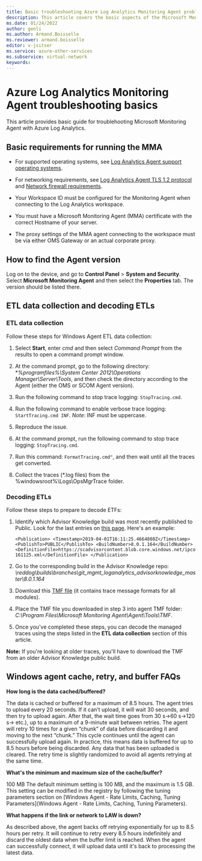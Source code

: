 ```yaml
---
title: Basic troubleshooting Azure Log Analytics Monitoring Agent problems
description: This article covers the basic aspects of the Microsoft Monitoring Agent (MMA) from Azure Log Analytics.
ms.date: 01/24/2022
author: genli 
ms.author: Armand.Boisselle
ms.reviewer: armand.boisselle
editor: v-jsitser
ms.service: azure-other-services
ms.subservice: virtual-network
keywords: 
---
```


# Azure Log Analytics Monitoring Agent troubleshooting basics

This article provides basic guide for troublehooting Microsoft Monitoring Agent with Azure Log Analytics.

## Basic requirements for running the MMA

- For supported operating systems, see [Log Analytics Agent support operating systems](/azure/azure-monitor/platform/log-analytics-agent#supported-windows-operating-systems).

- For networking requirements, see [Log Analytics Agent TLS 1.2 protocol](/azure/azure-monitor/platform/log-analytics-agent#tls-12-protocol) and [Network firewall requirements](/azure/azure-monitor/platform/log-analytics-agent#network-firewall-requirements).

- Your Workspace ID must be configured for the Monitoring Agent when connecting to the Log Analytics workspace.

- You must have a Microsoft Monitoring Agent (MMA) certificate with the correct Hostname of your server.  

- The proxy settings of the MMA agent connecting to the workspace must be via either OMS Gateway or an actual corporate proxy. 

## How to find the Agent version

Log on to the device, and go to **Control Panel** > **System and Security**. Select **Microsoft Monitoring Agent** and then select the **Properties** tab. The version should be listed there.

## ETL data collection and decoding ETLs

### ETL data collection

Follow these steps for Windows Agent ETL data collection:

1. Select **Start**, enter *cmd* and then select *Command Prompt* from the results to open a command prompt window.

1. At the command prompt, go to the following directory: **%programfiles%\System Center 2012\Operations Manager\Server\Tools*, and then check the directory according to the Agent (either the OMS or SCOM Agent version).

1. Run the following command to stop trace logging: `StopTracing.cmd`.

1. Run the following command to enable verbose trace logging: `StartTracing.cmd INF`. *Note*: INF must be uppercase.

1. Reproduce the issue.

1. At the command prompt, run the following command to stop trace logging: `StopTracing.cmd`.

1. Run this command: `FormatTracing.cmd"`, and then wait until all the traces get converted.

1. Collect the traces (*.log files) from the %windowsroot%\Logs\OpsMgrTrace folder.

### Decoding ETLs

Follow these steps to prepare to decode ETFs:

1. Identify which Advisor Knowledge build was most recently published to Public. Look for the last entries on [this page](https://scadvisorcontent.blob.core.windows.net/ipcontentdirectagent/IntelligencePackHistory.xml). Here's an example:

   ```
   <Publication> <Timestamp>2019-04-01T16:11:25.4664808Z</Timestamp> <PublishTo>PUBLIC</PublishTo> <BuildNumber>8.0.1.164</BuildNumber> <DefinitionFile>https://scadvisorcontent.blob.core.windows.net/ipcontentdirectagent/ipdefinition/IntelligencePackDefinition_Promote_20190401-161125.xml</DefinitionFile> </Publication>
   ```

2. Go to the corresponding build in the Advisor Knowledge repo: *\reddog\builds\branches\git_mgmt_loganalytics_advisorknowledge_master\8.0.1.164*

1. Download this [TMF file](\reddog\builds\branches\git_mgmt_loganalytics_advisorknowledge_master\8.0.1.164\retail-amd64-deploy\Symbol\AdvisorKnowledge_8.0.1.164_Release.tmf) (it contains trace message formats for all modules).  

1. Place the TMF file you downloaded in step 3 into agent TMF folder: *C:\Program Files\Microsoft Monitoring Agent\Agent\Tools\TMF*.

1. Once you've completed these steps, you can decode the managed traces using the steps listed in the **ETL data collection** section of this article. 

**Note:** If you're looking at older traces, you'll have to download the TMF from an older Advisor Knowledge public build.

## Windows agent cache, retry, and buffer FAQs

**How long is the data cached/buffered?**

The data is cached or buffered for a maximum of 8.5 hours. The agent tries to upload every 20 seconds. If it can’t upload, it will wait 30 seconds, and then try to upload again. After that, the wait time goes from 30 s->60 s->120 s-> etc.), up to a maximum of a 9-minute wait between retries. The agent will retry 10 times for a given “chunk” of data before discarding it and moving to the next “chunk.” This cycle continues until the agent can successfully upload again. In practice, this means data is buffered for up to 8.5 hours before being discarded. Any data that has been uploaded is cleared. The retry time is slightly randomized to avoid all agents retrying at the same time.

**What's the minimum and maximum size of the cache/buffer?**

100 MB The default minimum setting is 100 MB, and the maximum is 1.5 GB. This setting can be modified in the registry by following the tuning parameters section on [Windows Agent - Rate Limits, Caching, Tuning Parameters](Windows Agent - Rate Limits, Caching, Tuning Parameters).

**What happens if the link or network to LAW is down?**

As described above, the agent backs off retrying exponentially for up to 8.5 hours per retry. It will continue to retry every 8.5 hours indefinitely and discard the oldest data when the buffer limit is reached. When the agent can successfully connect, it will upload data until it's back to processing the latest data.